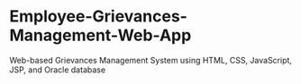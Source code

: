 # Employee-Grievances-Management-Web-App
Web-based Grievances Management System using HTML, CSS, JavaScript, JSP, and Oracle database
